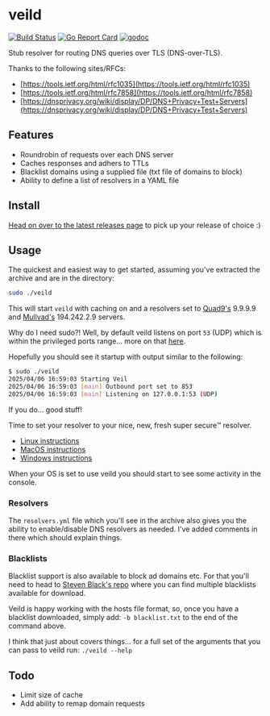 # veild

[![Build Status](https://github.com/jamesduncombe/veild/actions/workflows/ci.yml/badge.svg)](https://github.com/jamesduncombe/veild/actions) [![Go Report Card](https://goreportcard.com/badge/github.com/jamesduncombe/veild)](https://goreportcard.com/report/github.com/jamesduncombe/veild) [![godoc](https://img.shields.io/badge/godoc-reference-blue.svg)](https://godoc.org/github.com/jamesduncombe/veild)

Stub resolver for routing DNS queries over TLS (DNS-over-TLS).

Thanks to the following sites/RFCs:

- [https://tools.ietf.org/html/rfc1035](https://tools.ietf.org/html/rfc1035)
- [https://tools.ietf.org/html/rfc7858](https://tools.ietf.org/html/rfc7858)
- [https://dnsprivacy.org/wiki/display/DP/DNS+Privacy+Test+Servers](https://dnsprivacy.org/wiki/display/DP/DNS+Privacy+Test+Servers)

## Features

- Roundrobin of requests over each DNS server
- Caches responses and adhers to TTLs
- Blacklist domains using a supplied file (txt file of domains to block)
- Ability to define a list of resolvers in a YAML file

## Install

[Head on over to the latest releases page](https://github.com/jamesduncombe/veild/releases) to pick up your release of choice :)

## Usage

The quickest and easiest way to get started, assuming you've extracted the archive and are in the directory:

```sh
sudo ./veild
```

This will start `veild` with caching on and a resolvers set to [Quad9's](https://www.quad9.net/) 9.9.9.9 and [Mullvad's](https://mullvad.net/en/help/dns-over-https-and-dns-over-tls) 194.242.2.9 servers.

Why do I need sudo?! Well, by default veild listens on port `53` (UDP) which is within the privileged ports range... more on that [here](https://www.w3.org/Daemon/User/Installation/PrivilegedPorts.html).

Hopefully you should see it startup with output similar to the following:

```sh
$ sudo ./veild
2025/04/06 16:59:03 Starting Veil
2025/04/06 16:59:03 [main] Outbound port set to 853
2025/04/06 16:59:03 [main] Listening on 127.0.0.1:53 (UDP)
```

If you do... good stuff!

Time to set your resolver to your nice, new, fresh super secure™ resolver.

- [Linux instructions](https://www.techrepublic.com/article/how-to-set-dns-nameservers-in-ubuntu-server-18-04/)
- [MacOS instructions](http://osxdaily.com/2015/12/05/change-dns-server-settings-mac-os-x/)
- [Windows instructions](https://www.lifewire.com/how-to-change-dns-servers-in-windows-2626242)

When your OS is set to use veild you should start to see some activity in the console.

### Resolvers

The `resolvers.yml` file which you'll see in the archive also gives you the ability to enable/disable DNS resolvers as needed. I've added comments in there which should explain things.

### Blacklists

Blacklist support is also available to block ad domains etc. For that you'll need to head to [Steven Black's repo](https://github.com/StevenBlack/hosts) where you can find multiple blacklists available for download.

Veild is happy working with the hosts file format, so, once you have a blacklist downloaded, simply add: `-b blacklist.txt` to the end of the command above.

I think that just about covers things... for a full set of the arguments that you can pass to veild run: `./veild --help`

## Todo

- Limit size of cache
- Add ability to remap domain requests
